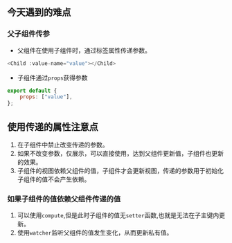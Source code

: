 ## 今天遇到的难点

### 父子组件传参

- 父组件在使用子组件时，通过标签属性传递参数。

```javascript
<Child :value-name="value"></Child>
```

- 子组件通过`props`获得参数

```javascript
export default {
	props: ["value"],
};
```

## 使用传递的属性注意点

1. 在子组件中禁止改变传递的参数。
2. 如果不改变参数，仅展示，可以直接使用，达到父组件更新值，子组件也更新的效果。
3. 子组件的视图依赖父组件的值，子组件才会更新视图，传递的参数用于初始化子组件的值不会产生依赖。

### 如果子组件的值依赖父组件传递的值

1. 可以使用`compute`,但是此时子组件的值无`setter`函数,也就是无法在子主键内更新。
2. 使用`watcher`监听父组件的值发生变化，从而更新私有值。
